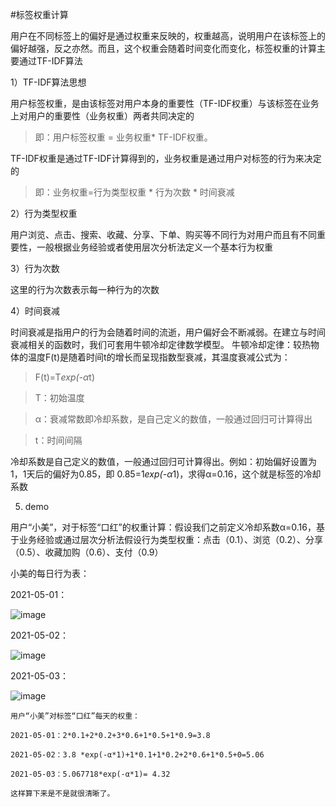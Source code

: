 #标签权重计算

用户在不同标签上的偏好是通过权重来反映的，权重越高，说明用户在该标签上的偏好越强，反之亦然。而且，这个权重会随着时间变化而变化，标签权重的计算主要通过TF-IDF算法

1）TF-IDF算法思想

用户标签权重，是由该标签对用户本身的重要性（TF-IDF权重）与该标签在业务上对用户的重要性（业务权重）两者共同决定的
> 即：用户标签权重 = 业务权重* TF-IDF权重。

TF-IDF权重是通过TF-IDF计算得到的，业务权重是通过用户对标签的行为来决定的
> 即：业务权重=行为类型权重 * 行为次数 * 时间衰减

2）行为类型权重

用户浏览、点击、搜索、收藏、分享、下单、购买等不同行为对用户而且有不同重要性，一般根据业务经验或者使用层次分析法定义一个基本行为权重

3）行为次数

这里的行为次数表示每一种行为的次数

4）时间衰减

时间衰减是指用户的行为会随着时间的流逝，用户偏好会不断减弱。在建立与时间衰减相关的函数时，我们可套用牛顿冷却定律数学模型。
牛顿冷却定律：较热物体的温度F(t)是随着时间t的增长而呈现指数型衰减，其温度衰减公式为：

> F(t)=T*exp(-α*t)

> T：初始温度

>α：衰减常数即冷却系数，是自己定义的数值，一般通过回归可计算得出

>t：时间间隔

冷却系数是自己定义的数值，一般通过回归可计算得出。例如：初始偏好设置为1，1天后的偏好为0.85，即 0.85=1*exp(-α*1)，求得α=0.16，这个就是标签的冷却系数

5) demo

用户“小美”，对于标签“口红”的权重计算：假设我们之前定义冷却系数α=0.16，基于业务经验或通过层次分析法假设行为类型权重：点击（0.1）、浏览（0.2）、分享（0.5）、收藏加购（0.6）、支付（0.9）

小美的每日行为表：

2021-05-01：

![image](https://github.com/Maplejw/tag/assets/24646597/30e0d542-a393-4702-a905-7c759a27968b)

2021-05-02：

![image](https://github.com/Maplejw/tag/assets/24646597/374f30f4-b1aa-4e18-908b-eb9c00716b6e)

2021-05-03：

![image](https://github.com/Maplejw/tag/assets/24646597/c48ada10-bc67-4c34-9a69-6ec991400da3)

```
用户“小美”对标签“口红”每天的权重：

2021-05-01：2*0.1+2*0.2+3*0.6+1*0.5+1*0.9=3.8

2021-05-02：3.8 *exp(-α*1)+1*0.1+1*0.2+2*0.6+1*0.5+0=5.06

2021-05-03：5.067718*exp(-α*1)= 4.32

这样算下来是不是就很清晰了。
```
